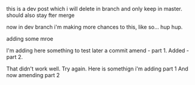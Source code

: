 this is a dev post which i will delete in branch and only keep in master. should also stay fter merge

now in dev branch i'm making more chances to this, like so... hup hup.

adding some mroe


I'm adding here something to test later a commit amend - part 1.
Added - part 2.

That didn't work well. Try again.
Here is somethign i'm adding part 1
And now amending part 2
